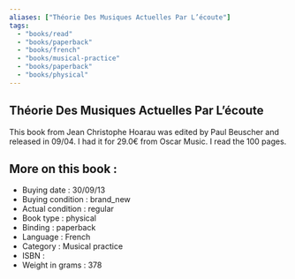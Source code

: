 ```yaml
---
aliases: ["Théorie Des Musiques Actuelles Par L’écoute"] 
tags: 
  - "books/read" 
  - "books/paperback" 
  - "books/french"
  - "books/musical-practice"
  - "books/paperback"
  - "books/physical"
---
```



## Théorie Des Musiques Actuelles Par L’écoute
This book from Jean Christophe Hoarau was edited by Paul Beuscher and released in 09/04. I had it for 29.0€ from Oscar Music. I read the 100 pages.

## More on this book :
- Buying date : 30/09/13
- Buying condition : brand_new
- Actual condition : regular
- Book type : physical
- Binding : paperback
- Language : French
- Category : Musical practice
- ISBN : 
- Weight in grams : 378
